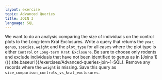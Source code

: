 ```yaml
---
layout: exercise
topic: Advanced Queries
title: JOIN 3
language: SQL
---
```


We want to do an analysis comparing the size of individuals on the control plots
to the Long-term Krat Exclosures. Write a query that returns the `year`,
`genus`, `species`, `weight` and the `plot_type` for all cases where the plot
type is either `Control` or `Long-term Krat Exclosure`. Be sure to choose only
rodents and exclude individuals that have not been identified to genus as in
[Joins 1]({{ site.baseurl }}/exercises/Advanced-queries-join-1-SQL). Remove any records where the `weight` is missing. Save this query as `size_comparison_controls_vs_krat_exclosures`.
